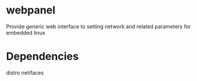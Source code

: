 # webpanel
Provide generic web interface to setting network and related parameters for embedded linux


# Dependencies

distro
netifaces
